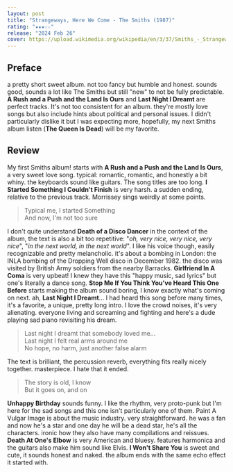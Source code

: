 ```yaml
---
layout: post
title: "Strangeways, Here We Come - The Smiths (1987)"
rating: "★★★☆☆"
release: "2024 Feb 26"
cover: https://upload.wikimedia.org/wikipedia/en/3/37/Smiths_-_Strangeways_here_we_come.jpg
---
```


## Preface
a pretty short sweet album. not too fancy but humble and honest. sounds good, sounds a lot like The Smiths but still "new" to not be fully predictable. **A Rush and a Push and the Land Is Ours** and **Last Night I Dreamt** are perfect tracks.
It's not too consistent for an album. they're mostly love songs but also include hints about political and personal issues. I didn't particularly dislike it but I was expecting more, hopefully, my next Smiths album listen (**The Queen Is Dead**) will be my favorite.

## Review
My first Smiths album! starts with **A Rush and a Push and the Land Is Ours**, a very sweet love song. typical: romantic, romantic, and honestly a bit whiny. the keyboards sound like guitars. The song titles are too long. **I Started Something I Couldn't Finish** is very harsh. a sudden ending, relative to the previous track. Morrissey sings weirdly at some points.

> Typical me, I started Something  
> And now, I'm not too sure

I don't quite understand **Death of a Disco Dancer** in the context of the album, the text is also a bit too repetitive: "_oh, very nice, very nice, very nice_", "_in the next world, in the next world_". I like his voice though, easily recognizable and pretty melancholic. it's about a bombing in London: the INLA bombing of the Dropping Well disco in December 1982. the disco was visited by British Army soldiers from the nearby Barracks.
**Girlfriend In A Coma** is very upbeat! I knew they have this "happy music, sad lyrics" but one's literally a dance song. **Stop Me If You Think You've Heard This One Before** starts making the album sound boring, I know exactly what's coming on next. ah, **Last Night I Dreamt**... I had heard this song before many times, it's a favorite, a unique, pretty long intro. I love the crowd noises, it's very alienating. everyone living and screaming and fighting and here's a dude playing sad piano revisiting his dream.

> Last night I dreamt that somebody loved me...  
> Last night I felt real arms around me  
> No hope, no harm, just another false alarm

The text is brilliant, the percussion reverb, everything fits really nicely together. masterpiece. I hate that it ended.

> The story is old, I know  
> But it goes on, and on

**Unhappy Birthday** sounds funny. I like the rhythm, very proto-punk but I'm here for the sad songs and this one isn't particularly one of them. Paint A Vulgar Image is about the music industry. very straightforward. he was a fan and now he's a star and one day he will be a dead star, he's all the characters. ironic how they also have many compilations and reissues.
**Death At One's Elbow** is very American and bluesy. features harmonica and the guitars also make him sound like Elvis. **I Won't Share You** is sweet and cute, it sounds honest and naked. the album ends with the same echo effect it started with.
